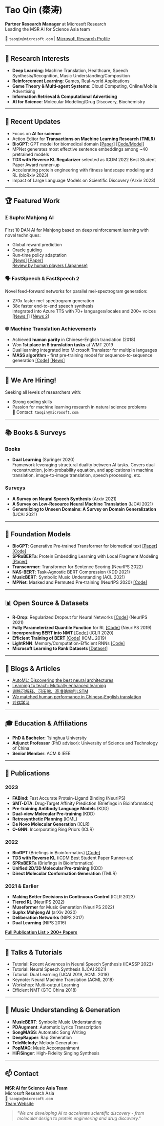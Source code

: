 # Tao Qin (秦涛)

**Partner Research Manager** at Microsoft Research  
Leading the MSR AI for Science Asia team  

📧 `taoqin@microsoft.com` | [Microsoft Research Profile](https://www.microsoft.com/en-us/research/people/taoqin/)

---

## 🔬 Research Interests
- **Deep Learning**: Machine Translation, Healthcare, Speech Synthesis/Recognition, Music Understanding/Composition
- **Reinforcement Learning**: Games, Real-world Applications
- **Game Theory & Multi-agent Systems**: Cloud Computing, Online/Mobile Advertising
- **Information Retrieval & Computational Advertising**
- **AI for Science**: Molecular Modeling/Drug Discovery, Biochemistry

---

## 🚀 Recent Updates
- Focus on **AI for science**
- Action Editor for **Transactions on Machine Learning Research (TMLR)**
- **BioGPT**: GPT model for biomedical domain [[Paper]](https://arxiv.org/abs/2210.10341) [[Code/Model]](https://github.com/microsoft/BioGPT)
- MPNet generates most effective sentence embeddings among ~40 pretrained models
- **TD3 with Reverse KL Regularizer** selected as ICDM 2022 Best Student Paper Award runner-up
- Accelerating protein engineering with fitness landscape modeling and RL (bioRxiv 2023)
- Impact of Large Language Models on Scientific Discovery (Arxiv 2023)

---

## 🏆 Featured Work
### 🀄 Suphx Mahjong AI
First 10 DAN AI for Mahjong based on deep reinforcement learning with novel techniques:
- Global reward prediction
- Oracle guiding
- Run-time policy adaptation  
[[News]](https://www.microsoft.com/en-us/research/blog/suphx-achieving-new-milestones-in-the-game-of-mahjong/) [[Paper]](https://arxiv.org/abs/2003.13590)  
[Review by human players (Japanese)](https://note.com/kokoroe/n/n9e6c0d1b5d3a)

### 🗣️ FastSpeech & FastSpeech 2
Novel feed-forward networks for parallel mel-spectrogram generation:
- 270x faster mel-spectrogram generation
- 38x faster end-to-end speech synthesis  
Integrated into Azure TTS with 70+ languages/locales and 200+ voices  
[[News 1]](https://www.microsoft.com/en-us/research/blog/fastspeech-2/) [[News 2]](https://azure.microsoft.com/en-us/blog/neural-text-to-speech-now-supports-49-languages/)

### 🌐 Machine Translation Achievements
- Achieved **human parity** in Chinese-English translation (2018)
- Won **1st place in 8 translation tasks** at WMT 2019
- Dual learning integrated into Microsoft Translator for multiple languages
- **MASS algorithm** - first pre-training model for sequence-to-sequence generation [[Code]](https://github.com/microsoft/MASS) [[News]](https://www.microsoft.com/en-us/research/blog/microsoft-machines-set-new-standards-in-chinese-to-english-machine-translation/)

---

## 📣 We Are Hiring!
Seeking all levels of researchers with:
- Strong coding skills
- Passion for machine learning research in natural science problems  
📧 Contact: `taoqin@microsoft.com`

---

## 📚 Books & Surveys
### Books
- **Dual Learning** (Springer 2020)  
  Framework leveraging structural duality between AI tasks. Covers dual reconstruction, joint-probability equation, and applications in machine translation, image-to-image translation, speech processing, etc.

### Surveys
- **A Survey on Neural Speech Synthesis** (Arxiv 2021)
- **A Survey on Low-Resource Neural Machine Translation** (IJCAI 2021)
- **Generalizing to Unseen Domains: A Survey on Domain Generalization** (IJCAI 2021)

---

## 🧪 Foundation Models
- **BioGPT**: Generative Pre-trained Transformer for biomedical text [[Paper]](https://www.biorxiv.org/content/10.1101/2022.06.24.497479v1) [[Code]](https://github.com/microsoft/BioGPT)
- **SPRoBERTa**: Protein Embedding Learning with Local Fragment Modeling [[Paper]](https://academic.oup.com/bib/advance-article/doi/10.1093/bib/bbab564/6491404)
- **Transcormer**: Transformer for Sentence Scoring (NeurIPS 2022)
- **NAS-BERT**: Task-Agnostic BERT Compression (KDD 2021)
- **MusicBERT**: Symbolic Music Understanding (ACL 2021)
- **MPNet**: Masked and Permuted Pre-training (NeurIPS 2020) [[Code]](https://github.com/microsoft/MPNet)

---

## 📊 Open Source & Datasets
- **R-Drop**: Regularized Dropout for Neural Networks [[Code]](https://github.com/dropreg/R-Drop) (NeurIPS 2021)
- **Fully Parameterized Quantile Function** for RL [[Code]](https://github.com/microsoft/fully-parameterized-quantile-function) (NeurIPS 2019)
- **Incorporating BERT into NMT** [[Code]](https://github.com/bert-nmt/bert-nmt) (ICLR 2020)
- **Efficient Training of BERT** [[Code]](https://github.com/microsoft/progressively-stacking-bert) (ICML 2019)
- **LightRNN**: Memory/Computation-Efficient RNNs [[Code]](https://github.com/Microsoft/LightRNN)
- **Microsoft Learning to Rank Datasets** [[Dataset]](https://www.microsoft.com/en-us/research/project/letor-learning-rank-information-retrieval/)

---

## 📰 Blogs & Articles
- [AutoML: Discovering the best neural architectures](https://www.microsoft.com/en-us/research/blog/automl-discovering-the-best-neural-architectures/)
- [Learning to teach: Mutually enhanced learning](https://www.microsoft.com/en-us/research/blog/learning-to-teach-mutually-enhanced-learning-and-teaching-for-artificial-intelligence/)
- [训练可解释、可压缩、高准确率的LSTM](https://zhuanlan.zhihu.com/p/42169559)
- [We matched human performance in Chinese-English translation](https://www.microsoft.com/en-us/research/blog/microsoft-machines-set-new-milestones-in-chinese-to-english-machine-translation/)
- [对偶学习](https://zhuanlan.zhihu.com/p/34592532)

---

## 🎓 Education & Affiliations
- **PhD & Bachelor**: Tsinghua University
- **Adjunct Professor** (PhD advisor): University of Science and Technology of China
- **Senior Member**: ACM & IEEE

---

## 📝 Publications

### 2023
- **FABind**: Fast Accurate Protein-Ligand Binding (NeurIPS)
- **SMT-DTA**: Drug-Target Affinity Prediction (Briefings in Bioinformatics)
- **Pre-training Antibody Language Models** (KDD)
- **Dual-view Molecular Pre-training** (KDD)
- **Retrosynthetic Planning** (ICML)
- **De Novo Molecular Generation** (ICLR)
- **O-GNN**: Incorporating Ring Priors (ICLR)

### 2022
- **BioGPT** (Briefings in Bioinformatics) [[Code]](https://github.com/microsoft/BioGPT)
- **TD3 with Reverse KL** (ICDM Best Student Paper Runner-up)
- **SPRoBERTa** (Briefings in Bioinformatics)
- **Unified 2D/3D Molecular Pre-training** (KDD)
- **Direct Molecular Conformation Generation** (TMLR)

### 2021 & Earlier
- **Making Better Decisions in Continuous Control** (ICLR 2023)
- **Tiered RL** (NeurIPS 2022)
- **Museformer** for Music Generation (NeurIPS 2022)
- **Suphx Mahjong AI** (arXiv 2020)
- **Deliberation Networks** (NIPS 2017)
- **Dual Learning** (NIPS 2016)

**[Full Publication List > 200+ Papers](https://www.microsoft.com/en-us/research/people/taoqin/publications/)**

---

## 💬 Talks & Tutorials
- Tutorial: Recent Advances in Neural Speech Synthesis (ICASSP 2022)
- Tutorial: Neural Speech Synthesis (IJCAI 2021)
- Tutorial: Dual Learning (IJCAI 2019, ACML 2018)
- Keynote: Neural Machine Translation (ACML 2018)
- Workshop: Multi-output Learning
- Efficient NMT (GTC China 2018)

---

## 🎵 Music Understanding & Generation
- **MusicBERT**: Symbolic Music Understanding
- **PDAugment**: Automatic Lyrics Transcription
- **SongMASS**: Automatic Song Writing
- **DeepRapper**: Rap Generation
- **TeleMelody**: Melody Generation
- **PopMAG**: Music Accompaniment
- **HiFiSinger**: High-Fidelity Singing Synthesis

---

## 📫 Contact
**MSR AI for Science Asia Team**  
Microsoft Research Asia  
📧 `taoqin@microsoft.com`  
[Team Website](https://www.microsoft.com/en-us/research/group/ai-for-science-asia/)

> *"We are developing AI to accelerate scientific discovery - from molecular design to protein engineering and drug discovery."*